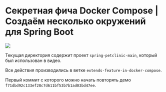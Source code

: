 # Секретная фича Docker Compose | Создаём несколько окружений для Spring Boot

[![](https://i3.ytimg.com/vi/IOQ7MzXoDnE/maxresdefault.jpg)](http://www.youtube.com/watch?v=IOQ7MzXoDnE)

Текущая директория содержит проект `spring-petclinic-main`, который был использован в видео. 

Все действия производились в ветке `extends-feature-in-docker-compose`. 

Первый коммит с которого можно начать повторять демо `f71dbd92c133ef28c7d611bf53b7b1ad03bd47ee`.
